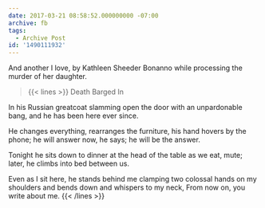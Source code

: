 ```yaml
---
date: 2017-03-21 08:58:52.000000000 -07:00
archive: fb
tags: 
  - Archive Post
id: '1490111932'
---
```


And another I love, by Kathleen Sheeder Bonanno while processing the murder of her daughter.

> {{< lines >}}
Death Barged In

In his Russian greatcoat
slamming open the door 
with an unpardonable bang,
and he has been here ever since.

He changes everything,
rearranges the furniture,
his hand hovers 
by the phone;
he will answer now, he says;
he will be the answer.

Tonight he sits down to dinner
at the head of the table
as we eat, mute;
later, he climbs into bed
between us.
 
Even as I sit here,
he stands behind me
clamping two 
colossal hands on my shoulders
and bends down 
and whispers to my neck,
From now on, 
you write about me.
{{< /lines >}}
